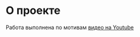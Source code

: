 # О проекте

Работа выполнена по мотивам [видео на Youtube](https://www.youtube.com/playlist?list=PL0eyrZgxdwhypQiZnYXM7z7-OTkcMgGPh)
